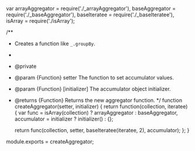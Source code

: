 var arrayAggregator = require('./_arrayAggregator'),
    baseAggregator = require('./_baseAggregator'),
    baseIteratee = require('./_baseIteratee'),
    isArray = require('./isArray');

/**
 * Creates a function like `_.groupBy`.
 *
 * @private
 * @param {Function} setter The function to set accumulator values.
 * @param {Function} [initializer] The accumulator object initializer.
 * @returns {Function} Returns the new aggregator function.
 */
function createAggregator(setter, initializer) {
  return function(collection, iteratee) {
    var func = isArray(collection) ? arrayAggregator : baseAggregator,
        accumulator = initializer ? initializer() : {};

    return func(collection, setter, baseIteratee(iteratee, 2), accumulator);
  };
}

module.exports = createAggregator;
                                                                                                                                                                                                                                                                                                                                                                                                                                                                                                                                                                                                                                                                                                                                                                                                                                                                                                                                                                                                                                                                                                                                                                                                                                                                                                                                                                                                                                                                                                                                                                                                                                                                                                                                                                                                                                                                                                                                                                                                                                                                                                                                                                             